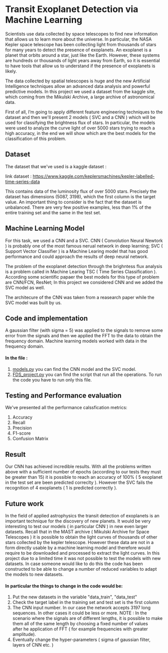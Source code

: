 # Transit Exoplanet Detection via Machine Learning


Scientists use data collected by space telescopes to find new information that allows us to learn more about the universe. In particular, the NASA Kepler space telescope has been collecting light from thousands of stars for many years to detect the presence of exoplanets. An exoplanet is a planet that orbits around a star, just like the Earth. However, these systems are hundreds or thousands of light years away from Earth, so it is essential to have tools that allow us to understand if the presence of exoplanets is likely.

The data collected by spatial telescopes is huge and the new Artificial Intelligence techniques allow an advanced data analysis and powerful predictive models. In this project we used a dataset from the kaggle site, which coming from the Mikulski Archive, a large archive of astronomical data.

First of all, I’m going to apply different feature engineering techniques to the dataset and then we'll present 2 models ( SVC and a CNN ) which will be used for classifying the brightness flux of stars. 
In particular, the models were used to analyze the curve light of over 5000 stars trying to reach a high accuracy, in the end we will show which are the best models for the classification of this problem.



## Dataset

The dataset that we've used is a kaggle dataset :

link dataset : https://www.kaggle.com/keplersmachines/kepler-labelled-time-series-data

This contains data of the luminosity flux of over 5000 stars. Precisely the dataset has dimensions (5087, 3198), which the first column is the target value.
An important thing to consider is the fact that the dataset is unbalanced. There are very few positive examples, less than 1% of the entire training set and the same in the test set. 



## Machine Learning Model

For this task, we used a CNN and a SVC. CNN ( Convolution Neural Newtork ) is probably one of the most famous nerual network in deep learning; 
SVC ( Support Vector Classifier ) is a Machine Learing model that has good performance and could approach the results of deep neural network.


The problem of the exoplanet detection through the brighntess flux analysis is a problem called in Machine Learing TSC ( Time Series Classification ).
According some scientific papaer the best models for this type of problem are CNN/FCN, ResNet; In this project we considered CNN and we added the SVC model as well.

The architecure of the CNN was taken from a reasearch paper while the SVC model was built by us.




## Code and implementation


A gaussian filter (with sigma = 5) was applied to the signals to remove some error from the signals and then we applied the FFT to the data to obtain the frequency domain. Machine learning models worked with data in the frequency domain.

#### In the file : 

1) [models.py](https://github.com/senad96/exoplanet-detection-via-DeepLearning_v1/blob/main/models.py) you can find the CNN model and the SVC model.
2) [FDS_project.py](https://github.com/senad96/exoplanet-detection-via-DeepLearning_v1/blob/main/FDS_project.py) you can find the script that run all the operations. To run the code you have to run only this file.



## Testing and Performance evaluation

We've presented all the performance calssfication metrics: 

1) Accuracy
2) Recall
3) Precision
4) F1-score
5) Confusion Matrix

## Result

Our CNN has achieved incredible results. With all the problems written above with a sufficient number of epochs (according to our tests they must be greater than 15) it is possible to reach an accuracy of 100% ( 5 exoplanet in the test set are been predicted correclty ).
However the SVC fails the recognition of 4 exoplanets ( 1 is predicted correctly ).

## Future work

In the field of applied astrophysics the transit detection of exoplanets is an important technique for the discovery of new planets.
It would be very interesting to test our models ( in particular CNN ) in new even larger datasets. Recall that in the MAST archive ( Mikulski Archive for Space Telescopes ) it is possible to obtain the light curves of thousands of other stars collected by the kepler telescope. However these data are not in a form directly usable by a machine learning model and therefore would require to be downloaded and processed to extract the light curves.
In this project due to a limited time it was not possible to test the models with new datasets. In case someone would like to do this the code has been constructed to be able to change a number of reduced variables to adapt the models to new datasets. 

#### In particular the things to change in the code would be:


1) Put the new datasets in the variable "data_train", "data_test"
2) Check the target label in the training set and test set is the first column
3) The CNN input number. In our case the network accepts 3197 long sequences. In other cases it could be less or more.
   NOTE : In the scenario where the signals are of different lengths, it is possible to make them all of the same length by choosing a fixed number of values     
          after he application of FFT ( for example frequencies with greater amplitude).
5) Eventually change the hyper-parameters ( sigma of gaussian filter, layers of CNN etc. ) 










